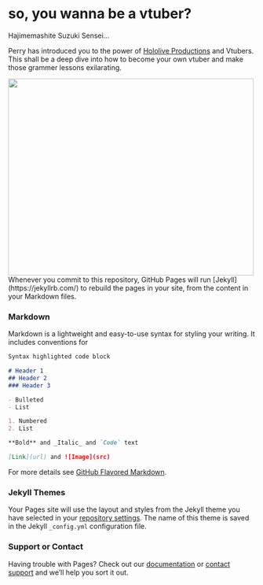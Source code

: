# so, you wanna be a vtuber?

Hajimemashite Suzuki Sensei...

Perry has introduced you to the power of [Hololive Productions](https://en.hololive.tv/) and Vtubers. This shall be a deep dive into how to become your own vtuber and make those grammer lessons exilarating. 

<img id="img1" src="https://i.redd.it/od689gbndto51.jpg" width="500" height="400">
Whenever you commit to this repository, GitHub Pages will run [Jekyll](https://jekyllrb.com/) to rebuild the pages in your site, from the content in your Markdown files.

### Markdown

Markdown is a lightweight and easy-to-use syntax for styling your writing. It includes conventions for

```markdown
Syntax highlighted code block

# Header 1
## Header 2
### Header 3

- Bulleted
- List

1. Numbered
2. List

**Bold** and _Italic_ and `Code` text

[Link](url) and ![Image](src)
```

For more details see [GitHub Flavored Markdown](https://guides.github.com/features/mastering-markdown/).

### Jekyll Themes

Your Pages site will use the layout and styles from the Jekyll theme you have selected in your [repository settings](https://github.com/DontMindMe11/tbd/settings/pages). The name of this theme is saved in the Jekyll `_config.yml` configuration file.

### Support or Contact

Having trouble with Pages? Check out our [documentation](https://docs.github.com/categories/github-pages-basics/) or [contact support](https://support.github.com/contact) and we’ll help you sort it out.




<style>
  #img1 {
    margin: auto;
  }
</style>
